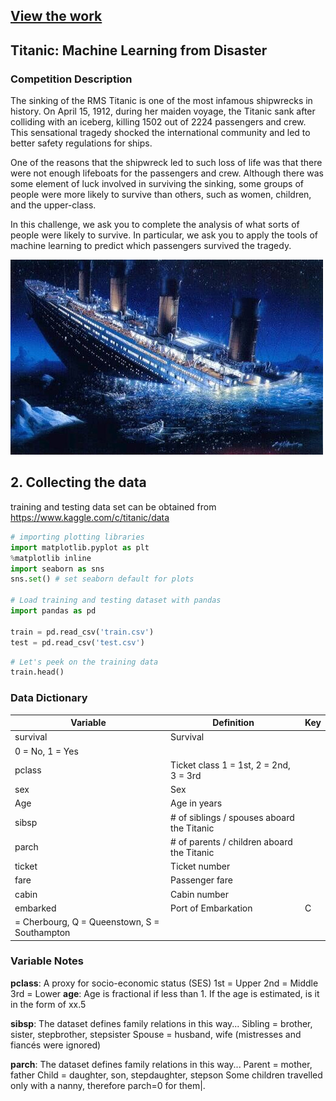 ## [View the work](https://github.com/uoojin1/kaggle-titanic/blob/master/Titanic.ipynb)

## Titanic: Machine Learning from Disaster

### Competition Description

The
sinking of the RMS Titanic is one of the most infamous shipwrecks in history.
On April 15, 1912, during her maiden voyage, the Titanic sank after colliding
with an iceberg, killing 1502 out of 2224 passengers and crew. This sensational
tragedy shocked the international community and led to better safety regulations
for ships.

One of the reasons that the shipwreck led to such loss of life was
that there were not enough lifeboats for the passengers and crew. Although there
was some element of luck involved in surviving the sinking, some groups of
people were more likely to survive than others, such as women, children, and the
upper-class.

In this challenge, we ask you to complete the analysis of what
sorts of people were likely to survive. In particular, we ask you to apply the
tools of machine learning to predict which passengers survived the tragedy.

<img src="images/titanic-sinking.jpg" height="auto" width="auto"></img>

## 2. Collecting the data

training and testing data set can be obtained from
https://www.kaggle.com/c/titanic/data

```python
# importing plotting libraries
import matplotlib.pyplot as plt
%matplotlib inline
import seaborn as sns
sns.set() # set seaborn default for plots

# Load training and testing dataset with pandas
import pandas as pd

train = pd.read_csv('train.csv')
test = pd.read_csv('test.csv')
```

```python
# Let's peek on the training data
train.head()
```

### Data Dictionary

|Variable|Definition|Key|
|---|---|---|
|survival|Survival
|0 = No, 1 = Yes|
|pclass	|Ticket class	1 = 1st, 2 = 2nd, 3 = 3rd|
|sex	|Sex	||
|Age	|Age in years	||
|sibsp	|# of siblings / spouses aboard the Titanic	||
|parch	|# of parents / children aboard the Titanic	||
|ticket	|Ticket number	||
|fare	|Passenger fare	||
|cabin	|Cabin number	||
|embarked|Port of Embarkation|C
= Cherbourg, Q = Queenstown, S = Southampton|

### Variable Notes
**pclass**: A
proxy for socio-economic status (SES)
1st = Upper
2nd = Middle
3rd = Lower
**age**: Age is fractional if less than 1. If the age is estimated, is it in the
form of xx.5

**sibsp**: The dataset defines family relations in this way...
Sibling = brother, sister, stepbrother, stepsister
Spouse = husband, wife
(mistresses and fiancés were ignored)

**parch**: The dataset defines family
relations in this way...
Parent = mother, father
Child = daughter, son,
stepdaughter, stepson
Some children travelled only with a nanny, therefore
parch=0 for them|.

